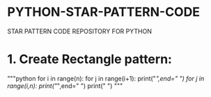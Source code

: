 # PYTHON-STAR-PATTERN-CODE
STAR PATTERN CODE REPOSITORY FOR PYTHON
# 1. Create Rectangle pattern:<br>

"""python
for i in range(n):
  for j in range(i+1):
    print("*",end=" ")
  for j in range(i,n):
    print("*",end=" ")
  print(" ")
"""
